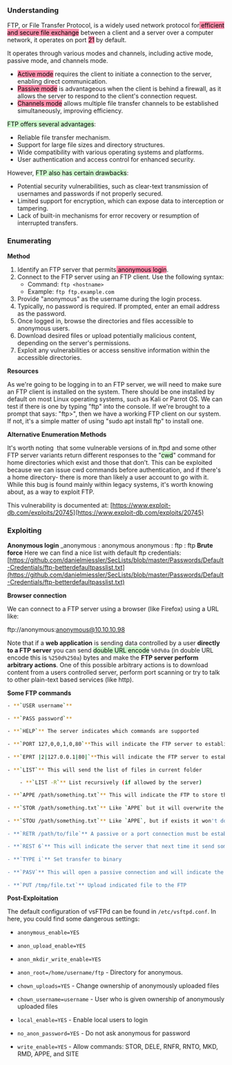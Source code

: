### Understanding
FTP, or File Transfer Protocol, is a widely used network protocol for<mark style="background: #FF5582A6;"> efficient and secure file exchange</mark> between a client and a server over a computer network, it operates on port <mark style="background: #FF5582A6;">21</mark> by default.

It operates through various modes and channels, including active mode, passive mode, and channels mode.

- <mark style="background: #FF5582A6;">Active mode</mark> requires the client to initiate a connection to the server, enabling direct communication.
- <mark style="background: #FF5582A6;">Passive mode</mark> is advantageous when the client is behind a firewall, as it allows the server to respond to the client's connection request.
- <mark style="background: #FF5582A6;">Channels mode</mark> allows multiple file transfer channels to be established simultaneously, improving efficiency.

<mark style="background: #BBFABBA6;">FTP offers several advantages</mark>:
- Reliable file transfer mechanism.
- Support for large file sizes and directory structures.
- Wide compatibility with various operating systems and platforms.
- User authentication and access control for enhanced security.

However, <mark style="background: #BBFABBA6;">FTP also has certain drawbacks</mark>:
- Potential security vulnerabilities, such as clear-text transmission of usernames and passwords if not properly secured.
- Limited support for encryption, which can expose data to interception or tampering.
- Lack of built-in mechanisms for error recovery or resumption of interrupted transfers.

### Enumerating

**Method**

1. Identify an FTP server that permits<mark style="background: #FF5582A6;"> anonymous login</mark>.
2. Connect to the FTP server using an FTP client. Use the following syntax:
    - Command: `ftp <hostname>`
    - Example: `ftp ftp.example.com`
3. Provide "anonymous" as the username during the login process.
4. Typically, no password is required. If prompted, enter an email address as the password.
5. Once logged in, browse the directories and files accessible to anonymous users.
6. Download desired files or upload potentially malicious content, depending on the server's permissions.
7. Exploit any vulnerabilities or access sensitive information within the accessible directories.

**Resources**

As we're going to be logging in to an FTP server, we will need to make sure an FTP client is installed on the system. There should be one installed by default on most Linux operating systems, such as Kali or Parrot OS. We can test if there is one by typing "ftp" into the console. If we're brought to a prompt that says: "ftp>", then we have a working FTP client on our system. If not, it's a simple matter of using "sudo apt install ftp" to install one.  

**Alternative Enumeration Methods**

It's worth noting  that some vulnerable versions of in.ftpd and some other FTP server variants return different responses to the "<mark style="background: #BBFABBA6;">cwd</mark>" command for home directories which exist and those that don’t. This can be exploited because we can issue cwd commands before authentication, and if there's a home directory- there is more than likely a user account to go with it. While this bug is found mainly within legacy systems, it's worth knowing about, as a way to exploit FTP.  

This vulnerability is documented at: [https://www.exploit-db.com/exploits/20745](https://www.exploit-db.com/exploits/20745)
### Exploiting

**Anonymous login**
_anonymous : anonymous
anonymous :
ftp : ftp
**Brute force**
Here we can find a nice list with default ftp credentials: [https://github.com/danielmiessler/SecLists/blob/master/Passwords/Default-Credentials/ftp-betterdefaultpasslist.txt](https://github.com/danielmiessler/SecLists/blob/master/Passwords/Default-Credentials/ftp-betterdefaultpasslist.txt)

**Browser connection**

We can connect to a FTP server using a browser (like Firefox) using a URL like:

ftp://anonymous:anonymous@10.10.10.98

Note that if a **web application** is sending data controlled by a user **directly to a FTP server** you can send <mark style="background: #BBFABBA6;">double URL encode</mark> `%0d%0a` (in double URL encode this is `%250d%250a`) bytes and make the **FTP server perform arbitrary actions**. One of this possible arbitrary actions is to download content from a users controlled server, perform port scanning or try to talk to other plain-text based services (like http).

**Some FTP commands**

```bash
- **`USER username`**
    
- **`PASS password`**
    
- **`HELP`** The server indicates which commands are supported
    
- **`PORT 127,0,0,1,0,80`**This will indicate the FTP server to establish a connection with the IP 127.0.0.1 in port 80 (_you need to put the 5th char as "0" and the 6th as the port in decimal or use the 5th and 6th to express the port in hex_).
    
- **`EPRT |2|127.0.0.1|80|`**This will indicate the FTP server to establish a TCP connection (_indicated by "2"_) with the IP 127.0.0.1 in port 80. This command **supports IPv6**.
    
- **`LIST`** This will send the list of files in current folder
    
    - **`LIST -R`** List recursively (if allowed by the server)

- **`APPE /path/something.txt`** This will indicate the FTP to store the data received from a **passive** connection or from a **PORT/EPRT** connection to a file. If the filename exists, it will append the data.
    
- **`STOR /path/something.txt`** Like `APPE` but it will overwrite the files
    
- **`STOU /path/something.txt`** Like `APPE`, but if exists it won't do anything.
    
- **`RETR /path/to/file`** A passive or a port connection must be establish. Then, the FTP server will send the indicated file through that connection
    
- **`REST 6`** This will indicate the server that next time it send something using `RETR` it should start in the 6th byte.
    
- **`TYPE i`** Set transfer to binary
    
- **`PASV`** This will open a passive connection and will indicate the user were he can connects
    
- **`PUT /tmp/file.txt`** Upload indicated file to the FTP
```

**Post-Exploitation**

The default configuration of vsFTPd can be found in `/etc/vsftpd.conf`. In here, you could find some dangerous settings:

- `anonymous_enable=YES`
    

- `anon_upload_enable=YES`
    

- `anon_mkdir_write_enable=YES`
    

- `anon_root=/home/username/ftp` - Directory for anonymous.
    

- `chown_uploads=YES` - Change ownership of anonymously uploaded files
    

- `chown_username=username` - User who is given ownership of anonymously uploaded files
    

- `local_enable=YES` - Enable local users to login
    

- `no_anon_password=YES` - Do not ask anonymous for password
    

- `write_enable=YES` - Allow commands: STOR, DELE, RNFR, RNTO, MKD, RMD, APPE, and SITE

